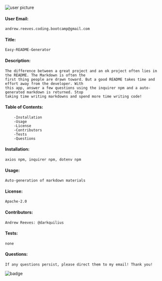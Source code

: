 ![user picture](https://avatars1.githubusercontent.com/u/57682169?v=4)

#### User Email: 
    andrew.reeves.coding.bootcamp@gmail.com

#### Title: 
    Easy-README-Generator
#### Description:
    The difference between a great project and an ok project often lies in the README. The Markdown is often the
    first thing people are drawn toward. But a good README takes time and effort away from the developer. With 
    this app, answer a few questions using the inquirer npm and a auto-generated markdown is returned. Stop 
    taking time writing markdowns and spend more time writing code!
#### Table of Contents:
        -Installation
        -Usage
        -License
        -Contributors
        -Tests
        -Questions


#### Installation:
    axios npm, inquirer npm, dotenv npm
#### Usage:
    Auto-generation of markdown materials
#### License:
    Apache-2.0
#### Contributors:
    Andrew Reeves: @darkquilius
#### Tests:
    none
#### Questions:
    If any questions persist, please direct them to my email! Thank you!

![badge](https://img.shields.io/github/languages/top/nielsenjared/badmath)
